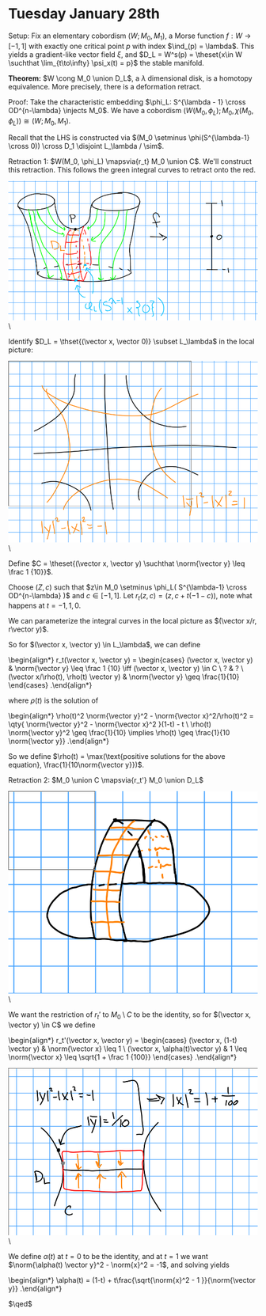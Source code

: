 # Tuesday January 28th

Setup:
Fix an elementary cobordism $(W; M_0, M_1)$, a Morse function $f: W\to [-1, 1]$ with exactly one critical point $p$ with index $\ind_(p) = \lambda$.
This yields a gradient-like vector field $\xi$, and $D_L = W^s(p) = \theset{x\in W \suchthat \lim_{t\to\infty} \psi_x(t) = p}$ the stable manifold.

**Theorem:**
$W \cong M_0 \union D_L$, a $\lambda$ dimensional disk, is a homotopy equivalence.
More precisely, there is a deformation retract.

Proof:
Take the characteristic embedding $\phi_L: S^{\lambda - 1} \cross OD^{n-\lambda} \injects M_0$.
We have a cobordism $(W(M_0, \phi_L); M_0, \chi(M_0, \phi_L)) \cong (W; M_0, M_1)$.

Recall that the LHS is constructed via $(M_0 \setminus \phi(S^{\lambda-1} \cross 0)) \cross D_1 \disjoint L_\lambda / \sim$.

Retraction 1:
$W(M_0, \phi_L) \mapsvia{r_t} M_0 \union C$.
We'll construct this retraction.
This follows the green integral curves to retract onto the red.

![Image](figures/2020-01-28-11:19.png)\

Identify $D_L = \thset{(\vector x, \vector 0)} \subset L_\lambda$ in the local picture:

![Image](figures/2020-01-28-11:17.png)\

Define $C = \theset{(\vector x, \vector y) \suchthat \norm{\vector y} \leq \frac 1 {10}}$.

Choose $(Z, c)$ such that $z\in M_0 \setminus \phi_L( S^{\lambda-1} \cross OD^{n-\lambda}  )$ and $c\in [-1, 1]$.
Let $r_t(z, c) = (z, c + t(-1-c))$, note what happens at $t=-1, 1, 0$.

We can parameterize the integral curves in the local picture as $(\vector x/r, r\vector y)$.

So for $(\vector x, \vector y) \in L_\lambda$, we can define


\begin{align*}
r_t(\vector x, \vector y) =
\begin{cases}
(\vector x, \vector y) & \norm{\vector y} \leq \frac 1 {10} \iff (\vector x, \vector y) \in C \\
? & ? \\
(\vector x/\rho(t), \rho(t) \vector y) & \norm{\vector y} \geq \frac{1}{10}
\end{cases}
.\end{align*}

where $\rho(t)$ is the solution of

\begin{align*}
\rho(t)^2 \norm{\vector y}^2 - \norm{\vector x}^2/\rho(t)^2 = \qty{ \norm{\vector y}^2 - \norm{\vector x}^2  }(1-t) - t \\
\rho(t) \norm{\vector y}^2 \geq \frac{1}{10} \implies \rho(t) \geq \frac{1}{10 \norm{\vector y}}
.\end{align*}

So we define $\rho(t) = \max(\text{positive solutions for the above equation}, \frac{1}{10\norm{\vector y}})$.

Retraction 2:
$M_0 \union C \mapsvia{r_t'} M_0 \union D_L$

![Image](figures/2020-01-28-11:33.png)\

We want the restriction of $r_t'$ to $M_0\setminus C$ to be the identity, so for $(\vector x, \vector y) \in C$ we define

\begin{align*}
r_t'(\vector x, \vector y) = 
\begin{cases}
(\vector x, (1-t) \vector y) & \norm{\vector x} \leq 1 \\
(\vector x, \alpha(t)\vector y) & 1 \leq \norm{\vector x} \leq \sqrt{1 + \frac 1 {100}}
\end{cases}
.\end{align*}

![Image](figures/2020-01-28-11:37.png)\

We define $\alpha(t)$ at $t=0$ to be the identity, and at $t=1$ we want $\norm{\alpha(t) \vector y}^2 - \norm{x}^2 = -1$, and solving yields

\begin{align*}
\alpha(t) = (1-t) + t\frac{\sqrt{\norm{x}^2 - 1 }}{\norm{\vector y}}
.\end{align*}

$\qed$



